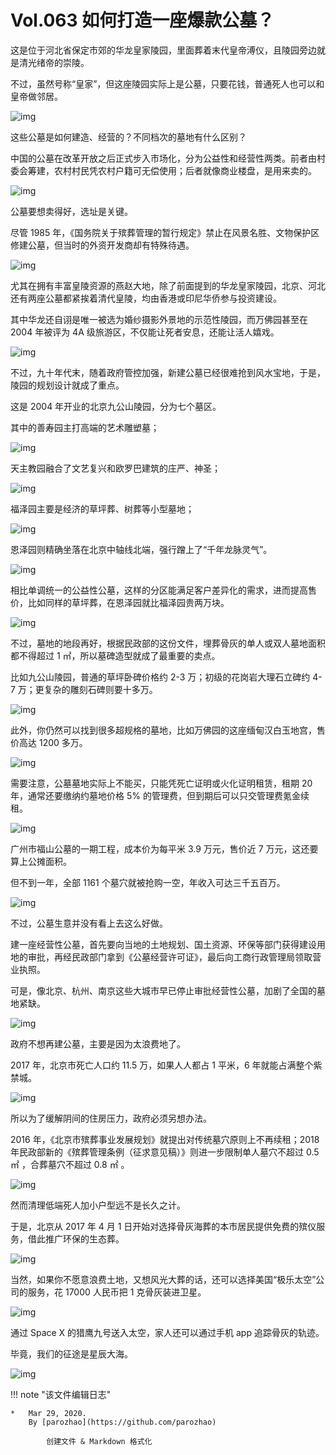 # Vol.063 如何打造一座爆款公墓？

这是位于河北省保定市郊的华龙皇家陵园，里面葬着末代皇帝溥仪，且陵园旁边就是清光绪帝的崇陵。

不过，虽然号称“皇家”，但这座陵园实际上是公墓，只要花钱，普通死人也可以和皇帝做邻居。

![img](https://mmbiz.qpic.cn/mmbiz_png/U6yRaDu1NaYO6P6lGBBtXN6fq1NlgIS8tBicLuW0e3t9jDlRafMaU3vgzq6Nq4SIeYicUicsn570dqBhpcuA2tGzQ/640?wx_fmt=png&tp=webp&wxfrom=5&wx_lazy=1&wx_co=1)

这些公墓是如何建造、经营的？不同档次的墓地有什么区别？

中国的公墓在改革开放之后正式步入市场化，分为公益性和经营性两类。前者由村委会筹建，农村村民凭农村户籍可无偿使用；后者就像商业楼盘，是用来卖的。

![img](https://mmbiz.qpic.cn/mmbiz_gif/U6yRaDu1NaYO6P6lGBBtXN6fq1NlgIS87w3eZQicwAexYv0SAEmtVEfk2W2PfvYibpDIM2dPjzoUtdPtO1tYC5Jw/640?wx_fmt=gif&tp=webp&wxfrom=5&wx_lazy=1)

公墓要想卖得好，选址是关键。

尽管 1985 年，《国务院关于殡葬管理的暂行规定》禁止在风景名胜、文物保护区修建公墓，但当时的外资开发商却有特殊待遇。

![img](https://mmbiz.qpic.cn/mmbiz_gif/U6yRaDu1NaYO6P6lGBBtXN6fq1NlgIS8TByr0Lic7spCvbeyiboWZ2ib5ytNdQVcYicibMx9iah8SkgHFSu6v0tbRHeQ/640?wx_fmt=gif&tp=webp&wxfrom=5&wx_lazy=1)

尤其在拥有丰富皇陵资源的燕赵大地，除了前面提到的华龙皇家陵园，北京、河北还有两座公墓都紧挨着清代皇陵，均由香港或印尼华侨参与投资建设。

其中华龙还自诩是唯一被选为婚纱摄影外景地的示范性陵园，而万佛园甚至在 2004 年被评为 4A 级旅游区，不仅能让死者安息，还能让活人嬉戏。

![img](https://mmbiz.qpic.cn/mmbiz_gif/U6yRaDu1NaYO6P6lGBBtXN6fq1NlgIS8ZlURN1djwao7iaMVeb2lLYiaibhARgCAicib3uXxKIjYSFYqOlyFyXwKnYw/640?wx_fmt=gif&tp=webp&wxfrom=5&wx_lazy=1)

不过，九十年代末，随着政府管控加强，新建公墓已经很难抢到风水宝地，于是，陵园的规划设计就成了重点。

这是 2004 年开业的北京九公山陵园，分为七个墓区。

其中的善寿园主打高端的艺术雕塑墓；

![img](https://mmbiz.qpic.cn/mmbiz_png/U6yRaDu1NaYO6P6lGBBtXN6fq1NlgIS8SudXtzJU6j0TdxgJQbq8qY4kgNhM1gKthD8icuDavWm7Yjblq2TVc7Q/640?wx_fmt=png&tp=webp&wxfrom=5&wx_lazy=1&wx_co=1)

天主教园融合了文艺复兴和欧罗巴建筑的庄严、神圣；

![img](https://mmbiz.qpic.cn/mmbiz_png/U6yRaDu1NaYO6P6lGBBtXN6fq1NlgIS8UHwrC5ctft4rZFESzp2jIu27wIunFAulj8wvjhIoVKscPznIIdtEYw/640?wx_fmt=png&tp=webp&wxfrom=5&wx_lazy=1&wx_co=1)

福泽园主要是经济的草坪葬、树葬等小型墓地；

![img](https://mmbiz.qpic.cn/mmbiz_png/U6yRaDu1NaYO6P6lGBBtXN6fq1NlgIS8NiaFm4Fowf7QqEvSWoEdvO03pxHPiac7nqOtIwIg4xcibHMNPu7qDwVTw/640?wx_fmt=png&tp=webp&wxfrom=5&wx_lazy=1&wx_co=1)

恩泽园则精确坐落在北京中轴线北端，强行蹭上了“千年龙脉灵气”。

![img](https://mmbiz.qpic.cn/mmbiz_png/U6yRaDu1NaYO6P6lGBBtXN6fq1NlgIS8IT3ZVNrdp1zlhbzSic8CjuTy7ElRMuDIG4ibic8P2sjicMNjHYzPrWGicQQ/640?wx_fmt=png&tp=webp&wxfrom=5&wx_lazy=1&wx_co=1)

相比单调统一的公益性公墓，这样的分区能满足客户差异化的需求，进而提高售价，比如同样的草坪葬，在恩泽园就比福泽园贵两万块。

![img](https://mmbiz.qpic.cn/mmbiz_png/U6yRaDu1NaYO6P6lGBBtXN6fq1NlgIS8lUOUZyhDk4yEJzb8XgB8DEAFDpvuKffqYHlmanrmd81TNjOEJtJlbw/640?wx_fmt=png&tp=webp&wxfrom=5&wx_lazy=1&wx_co=1)

不过，墓地的地段再好，根据民政部的这份文件，埋葬骨灰的单人或双人墓地面积都不得超过 1 ㎡，所以墓碑造型就成了最重要的卖点。

比如九公山陵园，普通的草坪卧碑价格约 2-3 万；初级的花岗岩大理石立碑约 4-7 万；更复杂的雕刻石碑则要十多万。

![img](https://mmbiz.qpic.cn/mmbiz_gif/U6yRaDu1NaYO6P6lGBBtXN6fq1NlgIS8ouxicjIExAoUNQ5R3mC8kOUzD3HrWCvU4Gad4IOSf8K2WDllDBMl25g/640?wx_fmt=gif&tp=webp&wxfrom=5&wx_lazy=1)

此外，你仍然可以找到很多超规格的墓地，比如万佛园的这座缅甸汉白玉地宫，售价高达 1200 多万。

![img](https://mmbiz.qpic.cn/mmbiz_gif/U6yRaDu1NaYO6P6lGBBtXN6fq1NlgIS8dHWO8CyrbzF2H1O6jcd87BibhUe6hOarlhQaiamKdOadoz20qKqD2Iwg/640?wx_fmt=gif&tp=webp&wxfrom=5&wx_lazy=1)

需要注意，公墓墓地实际上不能买，只能凭死亡证明或火化证明租赁，租期 20 年，通常还要缴纳约墓地价格 5% 的管理费，但到期后可以只交管理费氪金续租。

![img](https://mmbiz.qpic.cn/mmbiz_gif/U6yRaDu1NaYO6P6lGBBtXN6fq1NlgIS8zyLM7Hlr2m7AYvVrLicdGGsA6Vfe6nNWJujXev50sWVee5FciaMRONOQ/640?wx_fmt=gif&tp=webp&wxfrom=5&wx_lazy=1)

广州市福山公墓的一期工程，成本价为每平米 3.9 万元，售价近 7 万元，这还要算上公摊面积。

但不到一年，全部 1161 个墓穴就被抢购一空，年收入可达三千五百万。

![img](https://mmbiz.qpic.cn/mmbiz_gif/U6yRaDu1NaYO6P6lGBBtXN6fq1NlgIS8fxzdSETaic6G9LPNUzYLYB1FxSnALZnTwIia6YeAOoQ5jia7TaDsn2QGg/640?wx_fmt=gif&tp=webp&wxfrom=5&wx_lazy=1)

不过，公墓生意并没有看上去这么好做。

建一座经营性公墓，首先要向当地的土地规划、国土资源、环保等部门获得建设用地的审批，再经民政部门拿到《公墓经营许可证》，最后向工商行政管理局领取营业执照。

可是，像北京、杭州、南京这些大城市早已停止审批经营性公墓，加剧了全国的墓地紧缺。

![img](https://mmbiz.qpic.cn/mmbiz_gif/U6yRaDu1NaYO6P6lGBBtXN6fq1NlgIS8gV8h0SJDsyuyY1PoQLN8wtkz2UkSIKAzoyKpWhbic4ayR9d5txI8KRA/640?wx_fmt=gif&tp=webp&wxfrom=5&wx_lazy=1)

政府不想再建公墓，主要是因为太浪费地了。

2017 年，北京市死亡人口约 11.5 万，如果人人都占 1 平米，6 年就能占满整个紫禁城。

![img](https://mmbiz.qpic.cn/mmbiz_gif/U6yRaDu1NaYO6P6lGBBtXN6fq1NlgIS8iceW44F9icgSShT1hHyCtibcHibknXnkAgaP01lJkY930va0qdGJ3IxQhg/640?wx_fmt=gif&tp=webp&wxfrom=5&wx_lazy=1)

所以为了缓解阴间的住房压力，政府必须另想办法。

2016 年，《北京市殡葬事业发展规划》就提出对传统墓穴原则上不再续租；2018 年民政部新的《殡葬管理条例（征求意见稿）》则进一步限制单人墓穴不超过 0.5㎡ ，合葬墓穴不超过 0.8 ㎡ 。

![img](https://mmbiz.qpic.cn/mmbiz_gif/U6yRaDu1NaYO6P6lGBBtXN6fq1NlgIS8VOqUV9Kd2xBfCz7Gdhs3HEEj6uqh5vf7T6CKAmTT1NeHmwrrebVQaA/640?wx_fmt=gif&tp=webp&wxfrom=5&wx_lazy=1)

然而清理低端死人加小户型远不是长久之计。

于是，北京从 2017 年 4 月 1 日开始对选择骨灰海葬的本市居民提供免费的殡仪服务，借此推广环保的生态葬。

![img](https://mmbiz.qpic.cn/mmbiz_gif/U6yRaDu1NaYO6P6lGBBtXN6fq1NlgIS8zyJkenh416rRvPOJIecoOaNL96OKMLUVBgPMpj8da0KjKcYXia3MZHw/640?wx_fmt=gif&tp=webp&wxfrom=5&wx_lazy=1)

当然，如果你不愿意浪费土地，又想风光大葬的话，还可以选择美国“极乐太空”公司的服务，花 17000 人民币把 1 克骨灰装进卫星。

![img](https://mmbiz.qpic.cn/mmbiz_gif/U6yRaDu1NaYO6P6lGBBtXN6fq1NlgIS8Koa14B0aQVLDG7N64UwOnIYGZkkepoXJ6hncDnUUmeXHiaqtn0DSD1A/640?wx_fmt=gif&tp=webp&wxfrom=5&wx_lazy=1)

通过 Space X 的猎鹰九号送入太空，家人还可以通过手机 app 追踪骨灰的轨迹。

毕竟，我们的征途是星辰大海。

![img](https://mmbiz.qpic.cn/mmbiz_gif/U6yRaDu1NaYO6P6lGBBtXN6fq1NlgIS8sj18YzwIg1aqmfUztybesTU8Zeic0wDhXYs941sLYd7JqjW982jIryg/640?wx_fmt=gif&tp=webp&wxfrom=5&wx_lazy=1)

!!! note "该文件编辑日志"

	* 	Mar 29, 2020.
		By [parozhao](https://github.com/parozhao)
	
			创建文件 & Markdown 格式化
